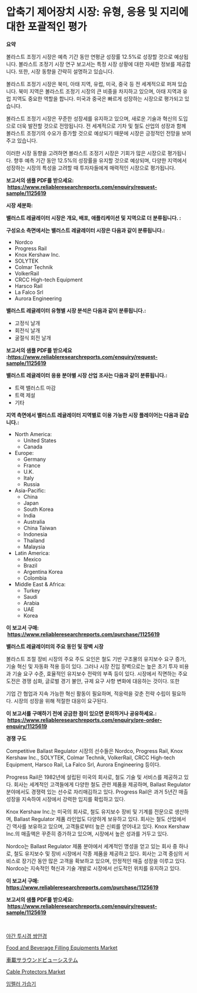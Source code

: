 <p><h1>압축기 제어장치 시장: 유형, 응용 및 지리에 대한 포괄적인 평가</h1></p><p><strong>요약</strong></p>
<p><p>볼라스트 조정기 시장은 예측 기간 동안 연평균 성장률 12.5%로 성장할 것으로 예상됩니다. 볼라스트 조정기 시장 연구 보고서는 특정 시장 상황에 대한 자세한 정보를 제공합니다. 또한, 시장 동향을 간략히 설명하고 있습니다. </p><p>볼라스트 조정기 시장은 북미, 아태 지역, 유럽, 미국, 중국 등 전 세계적으로 퍼져 있습니다. 북미 지역은 볼라스트 조정기 시장의 큰 비중을 차지하고 있으며, 아태 지역과 유럽 지역도 중요한 역할을 합니다. 미국과 중국은 빠르게 성장하는 시장으로 평가되고 있습니다.</p><p>볼라스트 조정기 시장은 꾸준한 성장세를 유지하고 있으며, 새로운 기술과 혁신의 도입으로 더욱 발전할 것으로 전망됩니다. 전 세계적으로 기차 및 철도 산업의 성장과 함께 볼라스트 조정기의 수요가 증가할 것으로 예상되기 때문에 시장은 긍정적인 전망을 보여주고 있습니다.</p><p>이러한 시장 동향을 고려하면 볼라스트 조정기 시장은 기회가 많은 시장으로 평가됩니다. 향후 예측 기간 동안 12.5%의 성장률을 유지할 것으로 예상되며, 다양한 지역에서 성장하는 시장의 특성을 고려할 때 투자자들에게 매력적인 시장으로 평가됩니다.</p></p>
<p><strong>보고서의 샘플 PDF를 받으세요: &nbsp;<a href="https://www.reliableresearchreports.com/enquiry/request-sample/1125619">https://www.reliableresearchreports.com/enquiry/request-sample/1125619</a></strong></p>
<p><strong>시장 세분화:</strong></p>
<p><strong> 밸러스트 레귤레이터 시장은 개요, 배포, 애플리케이션 및 지역으로 더 분류됩니다. :</strong></p>
<p><strong>구성요소 측면에서는 밸러스트 레귤레이터 시장은 다음과 같이 분류됩니다.:</strong></p>
<p><ul><li>Nordco</li><li>Progress Rail</li><li>Knox Kershaw Inc.</li><li>SOLYTEK</li><li>Colmar Technik</li><li>VolkerRail</li><li>CRCC High-tech Equipment</li><li>Harsco Rail</li><li>La Falco Srl</li><li>Aurora Engineering</li></ul></p>
<p><strong> 밸러스트 레귤레이터 유형별 시장 분석은 다음과 같이 분류됩니다.:</strong></p>
<p><ul><li>고정식 날개</li><li>회전식 날개</li><li>굴절식 회전 날개</li></ul></p>
<p><strong>보고서의 샘플 PDF를 받으세요 :<a href="https://www.reliableresearchreports.com/enquiry/request-sample/1125619">https://www.reliableresearchreports.com/enquiry/request-sample/1125619</a></strong></p>
<p><strong> 밸러스트 레귤레이터 응용 분야별 시장 산업 조사는 다음과 같이 분류됩니다.:</strong></p>
<p><ul><li>트랙 밸러스트 마감</li><li>트랙 제설</li><li>기타</li></ul></p>
<p><strong>지역 측면에서 밸러스트 레귤레이터 지역별로 이용 가능한 시장 플레이어는 다음과 같습니다.:</strong></p>
<p><ul>
    <li>
        North America:
        <ul>
            <li>United States</li>
            <li>Canada</li>
        </ul>
    </li>
    <li>
        Europe:
        <ul>
            <li>Germany</li>
            <li>France</li>
            <li>U.K.</li>
            <li>Italy</li>
            <li>Russia</li>
        </ul>
    </li>
    <li>
        Asia-Pacific:
        <ul>
            <li>China</li>
            <li>Japan</li>
            <li>South Korea</li>
            <li>India</li>
            <li>Australia</li>
            <li>China Taiwan</li>
            <li>Indonesia</li>
            <li>Thailand</li>
            <li>Malaysia</li>
        </ul>
    </li>
    <li>
        Latin America:
        <ul>
            <li>Mexico</li>
            <li>Brazil</li>
            <li>Argentina Korea</li>
            <li>Colombia</li>
        </ul>
    </li>
    <li>
        Middle East & Africa:
        <ul>
            <li>Turkey</li>
            <li>Saudi</li>
            <li>Arabia</li>
            <li>UAE</li>
            <li>Korea</li>
        </ul>
    </li>
    </ul></p>
<p><strong>이 보고서 구매: &nbsp;<a href="https://www.reliableresearchreports.com/purchase/1125619">https://www.reliableresearchreports.com/purchase/1125619</a></strong></p>
<p><strong>밸러스트 레귤레이터의 주요 동인 및 장벽 시장</strong></p>
<p><p>볼라스트 조절 장비 시장의 주요 주도 요인은 철도 기반 구조물의 유지보수 요구 증가, 기술 혁신 및 자동화 적용 등이 있다. 그러나 시장 진입 장벽으로는 높은 초기 투자 비용과 기술 요구 수준, 효율적인 유지보수 전략의 부족 등이 있다. 시장에서 직면하는 주요 도전은 경쟁 심화, 글로벌 경기 불안, 규제 요구 사항 변화에 대응하는 것이다. 또한</p><p>기업 간 협업과 지속 가능한 혁신 활동이 필요하며, 적응력을 갖춘 전략 수립이 필요하다. 시장의 성장을 위해 적절한 대응이 요구된다.</p></p>
<p><strong>이 보고서를 구매하기 전에 궁금한 점이 있으면 문의하거나 공유하세요.: &nbsp;<a href="https://www.reliableresearchreports.com/enquiry/pre-order-enquiry/1125619">https://www.reliableresearchreports.com/enquiry/pre-order-enquiry/1125619</a></strong></p>
<p><strong>경쟁 구도</strong></p>
<p><p>Competitive Ballast Regulator 시장의 선수들은 Nordco, Progress Rail, Knox Kershaw Inc., SOLYTEK, Colmar Technik, VolkerRail, CRCC High-tech Equipment, Harsco Rail, La Falco Srl, Aurora Engineering 등이다.</p><p>Progress Rail은 1982년에 설립된 미국의 회사로, 철도 기술 및 서비스를 제공하고 있다. 회사는 세계적인 고객들에게 다양한 철도 관련 제품을 제공하며, Ballast Regulator 분야에서도 경쟁력 있는 선수로 자리매김하고 있다. Progress Rail은 과거 5년간 매출 성장을 지속하여 시장에서 강력한 입지를 확립하고 있다.</p><p>Knox Kershaw Inc.는 미국의 회사로, 철도 유지보수 장비 및 기계를 전문으로 생산하며, Ballast Regulator 제품 라인업도 다양하게 보유하고 있다. 회사는 철도 산업에서 긴 역사를 보유하고 있으며, 고객들로부터 높은 신뢰를 얻어내고 있다. Knox Kershaw Inc.의 매출액은 꾸준히 증가하고 있으며, 시장에서 높은 성과를 거두고 있다.</p><p>Nordco는 Ballast Regulator 제품 분야에서 세계적인 명성을 얻고 있는 회사 중 하나로, 철도 유지보수 및 장비 시장에서 각종 제품을 제공하고 있다. 회사는 고객 중심의 서비스로 장기간 동안 많은 고객을 확보하고 있으며, 안정적인 매출 성장을 이루고 있다. Nordco는 지속적인 혁신과 기술 개발로 시장에서 선도적인 위치를 유지하고 있다.</p></p>
<p><strong>이 보고서 구매: &nbsp; <a href="https://www.reliableresearchreports.com/purchase/1125619">https://www.reliableresearchreports.com/purchase/1125619</a></strong></p>
<p><strong>보고서의 샘플 PDF를 받으세요: &nbsp;<a href="https://www.reliableresearchreports.com/enquiry/request-sample/1125619">https://www.reliableresearchreports.com/enquiry/request-sample/1125619</a></strong><strong></strong></p>
<p>&nbsp;</p>
<p><p><a href="https://github.com/vsnao330707/Market-Research-Report-List-1/blob/main/8933054189511.md">야간 투시경 쌍안경</a></p><p><a href="https://issuu.com/reportprime-2/docs/food-and-beverage-filling-equipments-market-size-2">Food and Beverage Filling Equipments Market</a></p><p><a href="https://github.com/zjkmgcs938405/Market-Research-Report-List-1/blob/main/4754874189696.md">車載サラウンドビューシステム</a></p><p><a href="https://meowing-lemming-dd3.notion.site/Cable-Protectors-Market-Share-Market-New-Trends-Analysis-Report-By-Type-By-Application-By-End-us-7aa9b1686d69438288c3fb032bddd879">Cable Protectors Market</a></p><p><a href="https://github.com/laholand/Market-Research-Report-List-2/blob/main/6029745189510.md">임펠러 가습기</a></p></p>